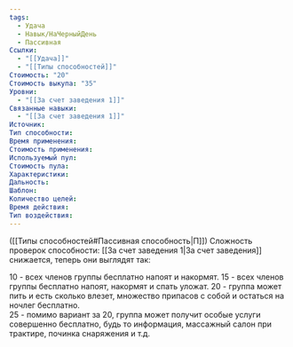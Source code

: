 ```yaml
---
tags:
  - Удача
  - Навык/НаЧерныйДень
  - Пассивная
Ссылки:
  - "[[Удача]]"
  - "[[Типы способностей]]"
Стоимость: "20"
Стоимость выкупа: "35"
Уровни:
  - "[[За счет заведения 1]]"
Связанные навыки:
  - "[[За счет заведения 1]]"
Источник:
Тип способности:
Время применения:
Стоимость применения:
Используемый пул:
Стоимость пула:
Характеристики:
Дальность:
Шаблон:
Количество целей:
Время действия:
Тип воздействия:
---
```

([[Типы способностей#Пассивная способность|П]]) Сложность проверок способности: [[За счет заведения 1|За счет заведения]] снижается, теперь они выглядят так:

10 - всех членов группы бесплатно напоят и накормят.
15 - всех членов группы бесплатно напоят, накормят и спать уложат. 
20 - группа может пить и есть сколько влезет, множество припасов с собой и остаться на ночлег бесплатно.\
25 - помимо вариант за 20, группа может получит особые услуги совершенно бесплатно, будь то информация, массажный салон при трактире, починка снаряжения и т.д.

